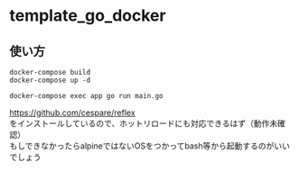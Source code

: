 # template_go_docker

## 使い方

````:bash
docker-compose build
docker-compose up -d

docker-compose exec app go run main.go
````

https://github.com/cespare/reflex  
をインストールしているので、ホットリロードにも対応できるはず（動作未確認）  
もしできなかったらalpineではないOSをつかってbash等から起動するのがいいでしょう



